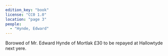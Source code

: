 ```yaml
---
edition_key: "book"
license: "CC0 1.0"
location: "page 3"
people:
  - "Hynde, Edward"
---
```

Borowed of Mr. Edward Hynde of Mortlak £30 to be repayed
at Hallowtyde next yere.
